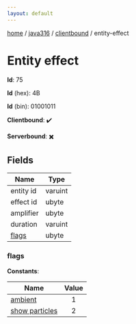 ```yaml
---
layout: default
---
```


[home](/)  /  [java316](/protocol/java316)  /  [clientbound](/protocol/java316/clientbound)  /  entity-effect

# Entity effect

**Id**: 75

**Id** (hex): 4B

**Id** (bin): 01001011

**Clientbound**: ✔️

**Serverbound**: ✖️

## Fields

Name | Type
---|---
entity id | varuint
effect id | ubyte
amplifier | ubyte
duration | varuint
[flags](#flags) | ubyte

### flags

**Constants**:

Name | Value
---|:---:
[ambient](flags_ambient) | 1
[show particles](flags_show-particles) | 2

